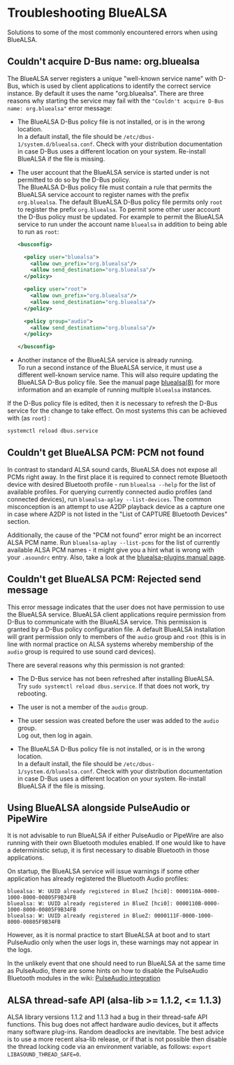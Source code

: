 # Troubleshooting BlueALSA

Solutions to some of the most commonly encountered errors when using BlueALSA.

## Couldn't acquire D-Bus name: org.bluealsa

The BlueALSA server registers a unique "well-known service name" with D-Bus,
which is used by client applications to identify the correct service instance.
By default it uses the name "org.bluealsa". There are three reasons why
starting the service may fail with the
`"Couldn't acquire D-Bus name: org.bluealsa"` error message:

- The BlueALSA D-Bus policy file is not installed, or is in the wrong
location.\
In a default install, the file should be
`/etc/dbus-1/system.d/bluealsa.conf`. Check with your distribution
documentation in case D-Bus uses a different location on your system.
Re-install BlueALSA if the file is missing.

- The user account that the BlueALSA service is started under is not
permitted to do so by the D-Bus policy.\
The BlueALSA D-Bus policy file must contain a rule that permits the BlueALSA
service account to register names with the prefix `org.bluealsa`. The default
BlueALSA D-Bus policy file permits only `root` to register the prefix
`org.bluealsa`. To permit some other user account the D-Bus policy must be
updated. For example to permit the BlueALSA service to run under the account
name `bluealsa` in addition to being able to run as `root`:

   ```xml
   <busconfig>

     <policy user="bluealsa">
       <allow own_prefix="org.bluealsa"/>
       <allow send_destination="org.bluealsa"/>
     </policy>

     <policy user="root">
       <allow own_prefix="org.bluealsa"/>
       <allow send_destination="org.bluealsa"/>
     </policy>

     <policy group="audio">
       <allow send_destination="org.bluealsa"/>
     </policy>

   </busconfig>
   ```

- Another instance of the BlueALSA service is already running.\
To run a second instance of the BlueALSA service, it must use a different
well-known service name. This will also require updating the BlueALSA D-Bus
policy file. See the manual page [bluealsa(8)][] for more information and an
example of running multiple `bluealsa` instances.

If the D-Bus policy file is edited, then it is necessary to refresh the D-Bus
service for the change to take effect. On most systems this can be achieved
with (as `root`) :

```sh
systemctl reload dbus.service
```

[bluealsa(8)]: doc/bluealsa.8.rst

## Couldn't get BlueALSA PCM: PCM not found

In contrast to standard ALSA sound cards, BlueALSA does not expose all PCMs
right away. In the first place it is required to connect remote Bluetooth
device with desired Bluetooth profile - run `bluealsa --help` for the list
of available profiles. For querying currently connected audio profiles (and
connected devices), run `bluealsa-aplay --list-devices`. The common
misconception is an attempt to use A2DP playback device as a capture one in
case where A2DP is not listed in the "List of CAPTURE Bluetooth Devices"
section.

Additionally, the cause of the "PCM not found" error might be an incorrect
ALSA PCM name. Run `bluealsa-aplay --list-pcms` for the list of currently
available ALSA PCM names - it might give you a hint what is wrong with your
`.asoundrc` entry. Also, take a look at the [bluealsa-plugins manual
page](doc/bluealsa-plugins.7.rst).

## Couldn't get BlueALSA PCM: Rejected send message

This error message indicates that the user does not have permission to use
the BlueALSA service. BlueALSA client applications require permission from
D-Bus to communicate with the BlueALSA service. This permission is granted
by a D-Bus policy configuration file. A default BlueALSA installation will
grant permission only to members of the `audio` group and `root` (this is in
line with normal practice on ALSA systems whereby membership of the `audio`
group is required to use sound card devices).

There are several reasons why this permission is not granted:

- The D-Bus service has not been refreshed after installing BlueALSA.\
Try `sudo systemctl reload dbus.service`. If that does not work, try
rebooting.

- The user is not a member of the `audio` group.

- The user session was created before the user was added to the `audio`
 group.\
Log out, then log in again.

- The BlueALSA D-Bus policy file is not installed, or is in the wrong
location.\
In a default install, the file should be
`/etc/dbus-1/system.d/bluealsa.conf`. Check with your distribution
documentation in case D-Bus uses a different location on your system.
Re-install BlueALSA if the file is missing.

## Using BlueALSA alongside PulseAudio or PipeWire

It is not advisable to run BlueALSA if either PulseAudio or PipeWire are also
running with their own Bluetooth modules enabled. If one would like to have a
deterministic setup, it is first necessary to disable Bluetooth in those
applications.

On startup, the BlueALSA service will issue warnings if some other application
has already registered the Bluetooth Audio profiles:

```text
bluealsa: W: UUID already registered in BlueZ [hci0]: 0000110A-0000-1000-8000-00805F9B34FB
bluealsa: W: UUID already registered in BlueZ [hci0]: 0000110B-0000-1000-8000-00805F9B34FB
bluealsa: W: UUID already registered in BlueZ: 0000111F-0000-1000-8000-00805F9B34FB
```

However, as it is normal practice to start BlueALSA at boot and to start
PulseAudio only when the user logs in, these warnings may not appear in the
logs.

In the unlikely event that one should need to run BlueALSA at the same time as
PulseAudio, there are some hints on how to disable the PulseAudio Bluetooth
modules in the wiki: [PulseAudio integration][]

[PulseAudio integration]: https://github.com/arkq/bluez-alsa/wiki/PulseAudio-integration

## ALSA thread-safe API (alsa-lib >= 1.1.2, <= 1.1.3)

ALSA library versions 1.1.2 and 1.1.3 had a bug in their thread-safe API
functions. This bug does not affect hardware audio devices, but it affects
many software plug-ins. Random deadlocks are inevitable. The best advice is
to use a more recent alsa-lib release, or if that is not possible then
disable the thread locking code via an environment variable, as follows:
`export LIBASOUND_THREAD_SAFE=0`.
